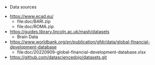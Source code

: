 * Data sources 
- https://www.ecad.eu/
  - file:doc/BARI.zip
  - file:doc/ROMA.zip
- https://guides.library.lincoln.ac.uk/mash/datasets
  - Brain Data
- https://www.worldbank.org/en/publication/gfdr/data/global-financial-development-database
  - file:doc/20220909-global-financial-development-database.xlsx
- https://github.com/datasciencedojo/datasets.git
